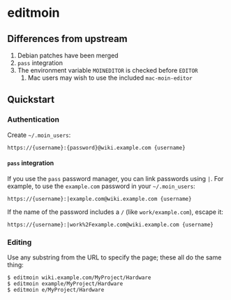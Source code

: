 # editmoin

## Differences from upstream

1. Debian patches have been merged
2. `pass` integration
3. The environment variable `MOINEDITOR` is checked before `EDITOR`
    1. Mac users may wish to use the included `mac-moin-editor`

## Quickstart

### Authentication

Create `~/.moin_users`:

```
https://{username}:{password}@wiki.example.com {username}
```

#### `pass` integration

If you use the `pass` password manager, you can link passwords using `|`. For example, to use the `example.com` password in your `~/.moin_users`:

```
https://{username}:|example.com@wiki.example.com {username}
```

If the name of the password includes a `/` (like `work/example.com`), escape it:

```
https://{username}:|work%2Fexample.com@wiki.example.com {username}
```

### Editing

Use any substring from the URL to specify the page; these all do the same thing:

```console
$ editmoin wiki.example.com/MyProject/Hardware
$ editmoin example/MyProject/Hardware
$ editmoin e/MyProject/Hardware
```


